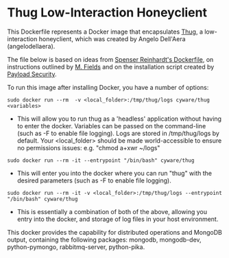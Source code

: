# Thug Low-Interaction Honeyclient

This Dockerfile represents a Docker image that encapsulates [Thug][1], a low-interaction honeyclient, which was created by Angelo Dell'Aera (angelodellaera).

The file below is based on ideas from [Spenser Reinhardt's Dockerfile][2], on instructions outlined by [M. Fields][3] and on the installation script created by [Payload Security][4].

To run this image after installing Docker, you have a number of options:

`sudo docker run --rm  -v <local_folder>:/tmp/thug/logs cyware/thug <variables>`

- This will allow you to run thug as a 'headless' application without having to enter the docker. Variables can be passed on the command-line (such as -F to enable file logging). Logs are stored in /tmp/thug/logs by default. Your <local_folder> should be made world-accessible to ensure no permissions issues: e.g. "chmod a+xwr ~/logs"

`sudo docker run --rm -it --entrypoint "/bin/bash" cyware/thug`

- This will enter you into the docker where you can run "thug" with the desired parameters (such as -F to enable file logging).

`sudo docker run --rm -it -v <local_folder>:/tmp/thug/logs --entrypoint "/bin/bash" cyware/thug`

- This is essentially a combination of both of the above, allowing you entry into the docker, and storage of log files in your host environment.

This docker provides the capability for distributed operations and MongoDB output, containing the following packages: mongodb, mongodb-dev, python-pymongo, rabbitmq-server, python-pika.

  [1]: https://github.com/buffer/thug
  [2]: https://registry.hub.docker.com/u/sreinhardt/honeynet/dockerfile
  [3]: https://twitter.com/shakey_1
  [4]: https://github.com/PayloadSecurity/VxCommunity/blob/master/bash/thuginstallation.sh
